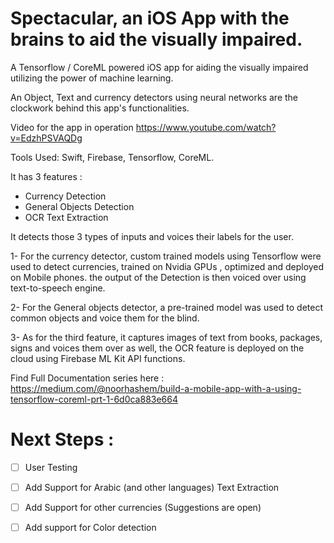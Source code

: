# Spectacular, an iOS App with the brains to aid the visually impaired.

A Tensorflow / CoreML powered iOS app for aiding the visually impaired utilizing the power of machine learning.

An Object, Text and currency detectors using neural networks are the clockwork behind this app's functionalities.


Video for the app in operation 
https://www.youtube.com/watch?v=EdzhPSVAQDg

Tools Used: Swift, Firebase, Tensorflow, CoreML.

It has 3 features : 
- Currency Detection
- General Objects Detection
- OCR Text Extraction

It detects those 3 types of inputs and voices their labels for the user.

1- For the currency detector, custom trained models using Tensorflow were used to detect currencies, trained on Nvidia GPUs , optimized and deployed on Mobile phones. the output of the Detection is then voiced over using text-to-speech engine.

2- For the General objects detector, a pre-trained model was used to detect common objects and voice them for the blind.

3- As for the third feature, it captures images of text from books, packages, signs and voices them over as well, the OCR feature is deployed on the cloud using Firebase ML Kit API functions.

Find Full Documentation series here : 
https://medium.com/@noorhashem/build-a-mobile-app-with-a-using-tensorflow-coreml-prt-1-6d0ca883e664



# Next Steps :

- [ ] User Testing
- [ ] Add Support for Arabic (and other languages) Text Extraction
- [ ] Add Support for other currencies (Suggestions are open)
- [ ] Add support for Color detection

